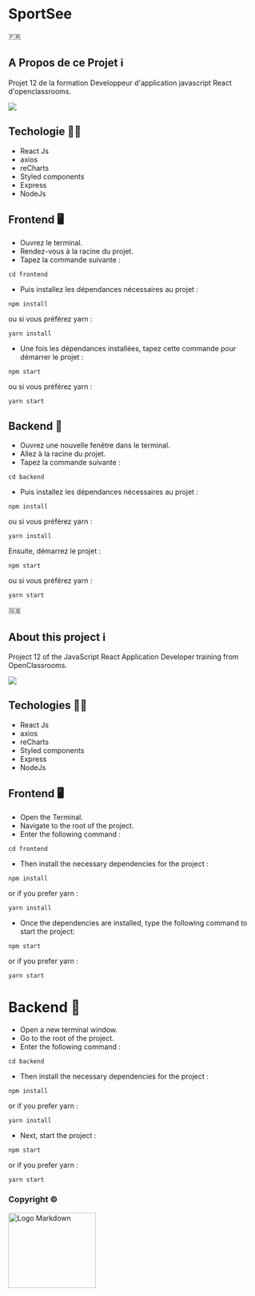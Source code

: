 # SportSee

&#x1F1EB;&#x1F1F7;

## A Propos de ce Projet ℹ️

Projet 12 de la formation Developpeur d'application javascript React d'openclassrooms.

<img src="https://zupimages.net/up/23/31/cdjp.png">

## Techologie 👨‍💻

- React Js
- axios
- reCharts
- Styled components
- Express
- NodeJs

## Frontend 🖥️

- Ouvrez le terminal.
- Rendez-vous à la racine du projet.
- Tapez la commande suivante :

```
cd frontend
```

- Puis installez les dépendances nécessaires au projet :

```
npm install
```

ou si vous préférez yarn :

```
yarn install
```

- Une fois les dépendances installées, tapez cette commande pour démarrer le projet :

```
npm start
```

ou si vous préférez yarn :

```
yarn start
```

## Backend 💾

- Ouvrez une nouvelle fenêtre dans le terminal.
- Allez à la racine du projet.
- Tapez la commande suivante :

```
cd backend
```

- Puis installez les dépendances nécessaires au projet :

```
npm install
```

ou si vous préférez yarn :

```
yarn install
```

Ensuite, démarrez le projet :

```
npm start
```

ou si vous préférez yarn :

```
yarn start
```

&#x1F1EC;&#x1F1E7;

## About this project ℹ️

Project 12 of the JavaScript React Application Developer training from OpenClassrooms.

<img src="https://zupimages.net/up/23/31/cdjp.png">

## Techologies 👨‍💻

- React Js
- axios
- reCharts
- Styled components
- Express
- NodeJs

## Frontend 🖥️

- Open the Terminal.
- Navigate to the root of the project.
- Enter the following command :

```
cd frontend
```

- Then install the necessary dependencies for the project :

```
npm install
```

or if you prefer yarn :

```
yarn install
```

- Once the dependencies are installed, type the following command to start the project:

```
npm start
```

or if you prefer yarn :

```
yarn start
```

# Backend 💾

- Open a new terminal window.
- Go to the root of the project.
- Enter the following command :

```
cd backend
```

- Then install the necessary dependencies for the project :

```
npm install
```

or if you prefer yarn :

```
yarn install
```

- Next, start the project :

```
npm start
```

or if you prefer yarn :

```
yarn start
```

### Copyright ©️

<img src="https://zupimages.net/up/21/49/d21v.png" alt="Logo Markdown" width="175" height="150">

